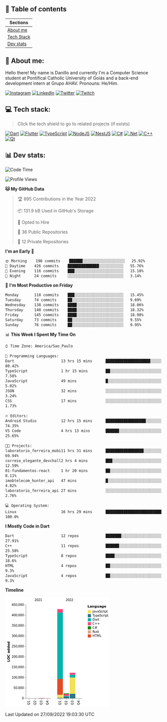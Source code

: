 ## 📃 Table of contents

|Sections|
|-|
|[About me](#about-me)|
|[Tech Stack](#tech-stack)|
|[Dev stats](#dev-stats)|

<a name="about-me"/>

## 🌈 About me:
Hello there! My name is Danillo and currently I'm a Computer Science student at Pontifical Catholic University of Goiás and a back-end development intern at Grupo AHAV. Pronouns: He/Him.

[![Instagram](https://img.shields.io/badge/Instagram-%23E4405F.svg?logo=Instagram&logoColor=white)](https://instagram.com/danilloilggner)
[![LinkedIn](https://img.shields.io/badge/LinkedIn-%230077B5.svg?logo=linkedin&logoColor=white)](https://linkedin.com/in/danilloism)
[![Twitter](https://img.shields.io/badge/Twitter-%231DA1F2.svg?logo=Twitter&logoColor=white)](https://twitter.com/danilloism)
[![Twitch](https://img.shields.io/badge/Twitch-%239146FF.svg?logo=Twitch&logoColor=white)](https://twitch.tv/danilloism) 

<a name="tech-stack"/>

## 💻 Tech stack:
> Click the tech shield to go to related projects (if exists)

[![Dart](https://img.shields.io/badge/dart-%230175C2.svg?style=for-the-badge&logo=dart&logoColor=white)](https://github.com/danilloism/danilloism/blob/main/Flutter.md) [![Flutter](https://img.shields.io/badge/Flutter-%2302569B.svg?style=for-the-badge&logo=Flutter&logoColor=white)](https://github.com/danilloism/danilloism/blob/main/Flutter.md) [![TypeScript](https://img.shields.io/badge/typescript-%23007ACC.svg?style=for-the-badge&logo=typescript&logoColor=white)](https://github.com/danilloism/danilloism/blob/main/Typescript.md) [![NodeJS](https://img.shields.io/badge/node.js-6DA55F?style=for-the-badge&logo=node.js&logoColor=white)](https://github.com/danilloism/danilloism/blob/main/Node.js.md) [![NestJS](https://img.shields.io/badge/nestjs-%23E0234E.svg?style=for-the-badge&logo=nestjs&logoColor=white)](https://github.com/danilloism/danilloism/blob/main/Nest.js.md) [![C#](https://img.shields.io/badge/c%23-%23239120.svg?style=for-the-badge&logo=c-sharp&logoColor=white)](#) [![.Net](https://img.shields.io/badge/.NET-5C2D91?style=for-the-badge&logo=.net&logoColor=white)](#) [![C++](https://img.shields.io/badge/c++-%2300599C.svg?style=for-the-badge&logo=c%2B%2B&logoColor=white)](https://github.com/danilloism/danilloism/blob/main/C%2B%2B.md) [![Qt](https://img.shields.io/badge/Qt-%23217346.svg?style=for-the-badge&logo=Qt&logoColor=white)](https://github.com/danilloism/danilloism/blob/main/C%2B%2B.md)
<!---
- 🌱 Currently learning:

![Vue.js](https://img.shields.io/badge/vuejs-%2335495e.svg?style=for-the-badge&logo=vuedotjs&logoColor=%234FC08D) ![Angular](https://img.shields.io/badge/angular-%23DD0031.svg?style=for-the-badge&logo=angular&logoColor=white)
--->

<a name="dev-stats"/>

## 📊 Dev stats:
<!---
[![](https://github-readme-stats.vercel.app/api?username=danilloism&theme=radical&hide_border=false&include_all_commits=false&count_private=false)](#)<br>
[![](https://github-readme-streak-stats.herokuapp.com/?user=danilloism&theme=radical&hide_border=false)](#)<br>
[![](https://github-readme-stats.vercel.app/api/top-langs/?username=danilloism&theme=radical&hide_border=false&include_all_commits=false&count_private=false&layout=compact)](#)<br>
--->
<!--START_SECTION:waka-->
![Code Time](http://img.shields.io/badge/Code%20Time-689%20hrs%2026%20mins-blue)

![Profile Views](http://img.shields.io/badge/Profile%20Views-1-blue)

**🐱 My GitHub Data** 

> 🏆 895 Contributions in the Year 2022
 > 
> 📦 131.9 kB Used in GitHub's Storage 
 > 
> 💼 Opted to Hire
 > 
> 📜 36 Public Repositories 
 > 
> 🔑 12 Private Repositories  
 > 
**I'm an Early 🐤** 

```text
🌞 Morning    198 commits    ██████░░░░░░░░░░░░░░░░░░░   25.92% 
🌆 Daytime    426 commits    ██████████████░░░░░░░░░░░   55.76% 
🌃 Evening    116 commits    ███░░░░░░░░░░░░░░░░░░░░░░   15.18% 
🌙 Night      24 commits     ░░░░░░░░░░░░░░░░░░░░░░░░░   3.14%

```
📅 **I'm Most Productive on Friday** 

```text
Monday       118 commits    ███░░░░░░░░░░░░░░░░░░░░░░   15.45% 
Tuesday      74 commits     ██░░░░░░░░░░░░░░░░░░░░░░░   9.69% 
Wednesday    138 commits    ████░░░░░░░░░░░░░░░░░░░░░   18.06% 
Thursday     140 commits    ████░░░░░░░░░░░░░░░░░░░░░   18.32% 
Friday       145 commits    ████░░░░░░░░░░░░░░░░░░░░░   18.98% 
Saturday     73 commits     ██░░░░░░░░░░░░░░░░░░░░░░░   9.55% 
Sunday       76 commits     ██░░░░░░░░░░░░░░░░░░░░░░░   9.95%

```


📊 **This Week I Spent My Time On** 

```text
⌚︎ Time Zone: America/Sao_Paulo

💬 Programming Languages: 
Dart                     13 hrs 15 mins      ████████████████████░░░░░   80.42% 
TypeScript               1 hr 15 mins        ██░░░░░░░░░░░░░░░░░░░░░░░   7.58% 
JavaScript               49 mins             █░░░░░░░░░░░░░░░░░░░░░░░░   5.02% 
JSON                     32 mins             ░░░░░░░░░░░░░░░░░░░░░░░░░   3.24% 
CSS                      17 mins             ░░░░░░░░░░░░░░░░░░░░░░░░░   1.73%

🔥 Editors: 
Android Studio           12 hrs 15 mins      ██████████████████░░░░░░░   74.35% 
VS Code                  4 hrs 13 mins       ██████░░░░░░░░░░░░░░░░░░░   25.65%

🐱‍💻 Projects: 
laboratorio_ferreira_mobi11 hrs 31 mins      █████████████████░░░░░░░░   69.94% 
correio_elegante_devchall2 hrs 4 mins        ███░░░░░░░░░░░░░░░░░░░░░░   12.59% 
01-fundamentos-react     1 hr 20 mins        ██░░░░░░░░░░░░░░░░░░░░░░░   8.11% 
imobtelecom_hunter_api   47 mins             █░░░░░░░░░░░░░░░░░░░░░░░░   4.82% 
laboratorio_ferreira_api 27 mins             ░░░░░░░░░░░░░░░░░░░░░░░░░   2.76%

💻 Operating System: 
Linux                    16 hrs 29 mins      █████████████████████████   100.0%

```

**I Mostly Code in Dart** 

```text
Dart                     12 repos            ███████░░░░░░░░░░░░░░░░░░   27.91% 
C++                      11 repos            ██████░░░░░░░░░░░░░░░░░░░   25.58% 
TypeScript               8 repos             ████░░░░░░░░░░░░░░░░░░░░░   18.6% 
HTML                     4 repos             ██░░░░░░░░░░░░░░░░░░░░░░░   9.3% 
JavaScript               4 repos             ██░░░░░░░░░░░░░░░░░░░░░░░   9.3%

```


**Timeline**

![Chart not found](https://raw.githubusercontent.com/danilloism/danilloism/main/charts/bar_graph.png) 


 Last Updated on 27/09/2022 19:03:30 UTC
<!--END_SECTION:waka-->
